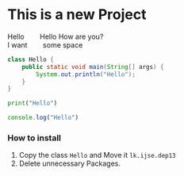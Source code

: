 # This is a new Project

Hello &nbsp;&nbsp;&nbsp;&nbsp;&nbsp;&nbsp; Hello How are you? \
I want &nbsp;&nbsp;&nbsp;&nbsp;&nbsp;&nbsp; some space
```Java
class Hello {
    public static void main(String[] args) {
        System.out.println("Hello");
    }
}
```
```python
print("Hello")
```
```javascript
console.log("Hello")
```

### How to install
1. Copy the class `Hello` and Move it `lk.ijse.dep13`
2. Delete unnecessary Packages.